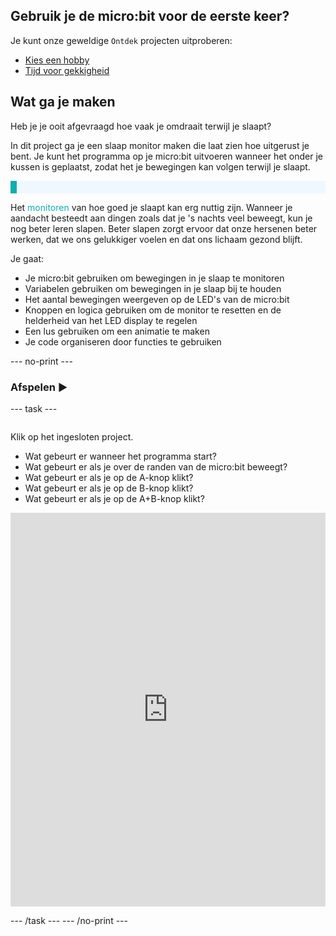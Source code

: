## Gebruik je de micro:bit voor de eerste keer?

Je kunt onze geweldige `Ontdek` projecten uitproberen:
- [Kies een hobby](https://projects.raspberrypi.org/nl-NL/projects/hobby-selector)
- [Tijd voor gekkigheid](https://projects.raspberrypi.org/nl-NL/projects/silly-reminder)

## Wat ga je maken

Heb je je ooit afgevraagd hoe vaak je omdraait terwijl je slaapt?

In dit project ga je een slaap monitor maken die laat zien hoe uitgerust je bent. Je kunt het programma op je micro:bit uitvoeren wanneer het onder je kussen is geplaatst, zodat het je bewegingen kan volgen terwijl je slaapt.

<p style="border-left: solid; border-width:10px; border-color: #0faeb0; background-color: aliceblue; padding: 10px;">

Het <span style="color: #0faeb0">monitoren</span> van hoe goed je slaapt kan erg nuttig zijn. Wanneer je aandacht besteedt aan dingen zoals dat je 's nachts veel beweegt, kun je nog beter leren slapen. Beter slapen zorgt ervoor dat onze hersenen beter werken, dat we ons gelukkiger voelen en dat ons lichaam gezond blijft.

</p>

Je gaat:
+ Je micro:bit gebruiken om bewegingen in je slaap te monitoren
+ Variabelen gebruiken om bewegingen in je slaap bij te houden
+ Het aantal bewegingen weergeven op de LED's van de micro:bit
+ Knoppen en logica gebruiken om de monitor te resetten en de helderheid van het LED display te regelen
+ Een lus gebruiken om een animatie te maken
+ Je code organiseren door functies te gebruiken

--- no-print ---

### Afspelen ▶️

--- task ---
<div style="display: flex; flex-wrap: wrap">
<div style="flex-basis: 175px; flex-grow: 1">  

Klik op het ingesloten project.

+ Wat gebeurt er wanneer het programma start?
+ Wat gebeurt er als je over de randen van de micro:bit beweegt?
+ Wat gebeurt er als je op de A-knop klikt?
+ Wat gebeurt er als je op de B-knop klikt?
+ Wat gebeurt er als je op de A+B-knop klikt?

<div style="position:relative;height:0;padding-bottom:125%;overflow:hidden;"><iframe style="position:absolute;top:0;left:0;width:100%;height:100%;" src="https://makecode.microbit.org/---run?id=_14Lib71CCP0F" allowfullscreen="allowfullscreen" sandbox="allow-popups allow-forms allow-scripts allow-same-origin" frameborder="0"></iframe></div>

</div>
</div>

--- /task ---
--- /no-print ---